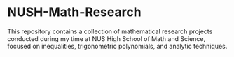 # NUSH-Math-Research
This repository contains a collection of mathematical research projects conducted during my time at NUS High School of Math and Science, focused on inequalities, trigonometric polynomials, and analytic techniques.
